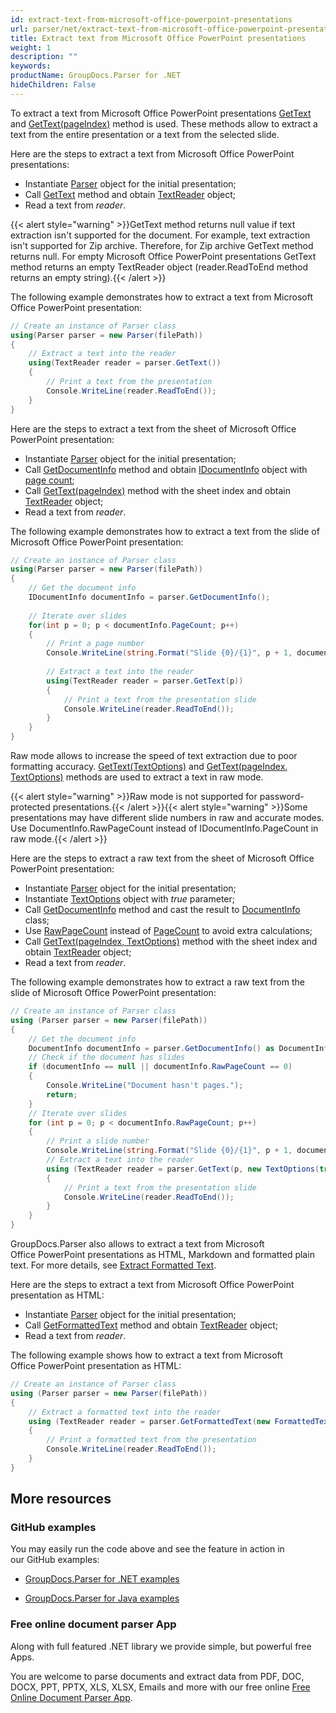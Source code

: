 ```yaml
---
id: extract-text-from-microsoft-office-powerpoint-presentations
url: parser/net/extract-text-from-microsoft-office-powerpoint-presentations
title: Extract text from Microsoft Office PowerPoint presentations
weight: 1
description: ""
keywords: 
productName: GroupDocs.Parser for .NET
hideChildren: False
---
```

To extract a text from Microsoft Office PowerPoint presentations [GetText](https://apireference.groupdocs.com/net/parser/groupdocs.parser/parser/methods/gettext) and [GetText(pageIndex)](https://apireference.groupdocs.com/net/parser/groupdocs.parser.parser/gettext/methods/2) method is used. These methods allow to extract a text from the entire presentation or a text from the selected slide.

Here are the steps to extract a text from Microsoft Office PowerPoint presentations:

*   Instantiate [Parser](https://apireference.groupdocs.com/net/parser/groupdocs.parser/parser) object for the initial presentation;
*   Call [GetText](https://apireference.groupdocs.com/net/parser/groupdocs.parser/parser/methods/gettext) method and obtain [TextReader](https://docs.microsoft.com/en-us/dotnet/api/system.io.textreader?view=netframework-2.0) object;
*   Read a text from *reader*.

{{< alert style="warning" >}}GetText method returns null value if text extraction isn't supported for the document. For example, text extraction isn't supported for Zip archive. Therefore, for Zip archive GetText method returns null. For empty Microsoft Office PowerPoint presentations GetText method returns an empty TextReader object (reader.ReadToEnd method returns an empty string).{{< /alert >}}

The following example demonstrates how to extract a text from Microsoft Office PowerPoint presentation:

```csharp
// Create an instance of Parser class
using(Parser parser = new Parser(filePath))
{
    // Extract a text into the reader
    using(TextReader reader = parser.GetText())
    {
        // Print a text from the presentation
        Console.WriteLine(reader.ReadToEnd());
    }
}


```

Here are the steps to extract a text from the sheet of Microsoft Office PowerPoint presentation:

*   Instantiate [Parser](https://apireference.groupdocs.com/net/parser/groupdocs.parser/parser) object for the initial presentation;
*   Call [GetDocumentInfo](https://apireference.groupdocs.com/net/parser/groupdocs.parser/parser/methods/getdocumentinfo) method and obtain [IDocumentInfo](https://apireference.groupdocs.com/net/parser/groupdocs.parser.options/idocumentinfo) object with [page count](https://apireference.groupdocs.com/net/parser/groupdocs.parser.options/idocumentinfo/properties/pagecount);
*   Call [GetText(pageIndex)](https://apireference.groupdocs.com/net/parser/groupdocs.parser.parser/gettext/methods/2) method with the sheet index and obtain [TextReader](https://docs.microsoft.com/en-us/dotnet/api/system.io.textreader?view=netframework-2.0) object;
*   Read a text from *reader*.

The following example demonstrates how to extract a text from the slide of Microsoft Office PowerPoint presentation:

```csharp
// Create an instance of Parser class
using(Parser parser = new Parser(filePath))
{
    // Get the document info
    IDocumentInfo documentInfo = parser.GetDocumentInfo();
    
    // Iterate over slides
    for(int p = 0; p < documentInfo.PageCount; p++)
    {
        // Print a page number 
        Console.WriteLine(string.Format("Slide {0}/{1}", p + 1, documentInfo.PageCount));
    
        // Extract a text into the reader
        using(TextReader reader = parser.GetText(p))
        {
            // Print a text from the presentation slide
            Console.WriteLine(reader.ReadToEnd());
        }
    }
}
```

Raw mode allows to increase the speed of text extraction due to poor formatting accuracy. [GetText(TextOptions)](https://apireference.groupdocs.com/net/parser/groupdocs.parser.parser/gettext/methods/1) and [GetText(pageIndex, TextOptions)](https://apireference.groupdocs.com/net/parser/groupdocs.parser.parser/gettext/methods/3) methods are used to extract a text in raw mode.

{{< alert style="warning" >}}Raw mode is not supported for password-protected presentations.{{< /alert >}}{{< alert style="warning" >}}Some presentations may have different slide numbers in raw and accurate modes. Use DocumentInfo.RawPageCount instead of IDocumentInfo.PageCount in raw mode.{{< /alert >}}

Here are the steps to extract a raw text from the sheet of Microsoft Office PowerPoint presentation:

*   Instantiate [Parser](https://apireference.groupdocs.com/net/parser/groupdocs.parser/parser) object for the initial presentation;
*   Instantiate [TextOptions](https://apireference.groupdocs.com/net/parser/groupdocs.parser.options/textoptions) object with *true* parameter;
*   Call [GetDocumentInfo](https://apireference.groupdocs.com/net/parser/groupdocs.parser/parser/methods/getdocumentinfo) method and cast the result to [DocumentInfo](https://apireference.groupdocs.com/net/parser/groupdocs.parser.options/documentinfo) class;
*   Use [RawPageCount](https://apireference.groupdocs.com/net/parser/groupdocs.parser.options/documentinfo/properties/rawpagecount) instead of [PageCount](https://apireference.groupdocs.com/net/parser/groupdocs.parser.options/idocumentinfo/properties/pagecount) to avoid extra calculations;
*   Call [GetText(pageIndex, TextOptions)](https://apireference.groupdocs.com/net/parser/groupdocs.parser.parser/gettext/methods/3) method with the sheet index and obtain [TextReader](https://docs.microsoft.com/en-us/dotnet/api/system.io.textreader?view=netframework-2.0) object;
*   Read a text from *reader*.

The following example demonstrates how to extract a raw text from the slide of Microsoft Office PowerPoint presentation:

```csharp
// Create an instance of Parser class
using (Parser parser = new Parser(filePath))
{
    // Get the document info
    DocumentInfo documentInfo = parser.GetDocumentInfo() as DocumentInfo;
    // Check if the document has slides
    if (documentInfo == null || documentInfo.RawPageCount == 0)
    {
        Console.WriteLine("Document hasn't pages.");
        return;
    }
    // Iterate over slides
    for (int p = 0; p < documentInfo.RawPageCount; p++)
    {
        // Print a slide number 
        Console.WriteLine(string.Format("Slide {0}/{1}", p + 1, documentInfo.RawPageCount));
        // Extract a text into the reader
        using (TextReader reader = parser.GetText(p, new TextOptions(true)))
        {
            // Print a text from the presentation slide
            Console.WriteLine(reader.ReadToEnd());
        }
    }
}


```

GroupDocs.Parser also allows to extract a text from Microsoft Office PowerPoint presentations as HTML, Markdown and formatted plain text. For more details, see [Extract Formatted Text](https://wiki.lisbon.dynabic.com/display/parser/Text+Extractor+-+Extract+Formatted+Text+from+a+Document).

Here are the steps to extract a text from Microsoft Office PowerPoint presentation as HTML:

*   Instantiate [Parser](https://apireference.groupdocs.com/net/parser/groupdocs.parser/parser) object for the initial presentation;
*   Call [GetFormattedText](https://apireference.groupdocs.com/net/parser/groupdocs.parser/parser/methods/getformattedtext) method and obtain [TextReader](https://docs.microsoft.com/en-us/dotnet/api/system.io.textreader?view=netframework-2.0) object;
*   Read a text from *reader*.

The following example shows how to extract a text from Microsoft Office PowerPoint presentation as HTML:

```csharp
// Create an instance of Parser class
using (Parser parser = new Parser(filePath))
{
    // Extract a formatted text into the reader
    using (TextReader reader = parser.GetFormattedText(new FormattedTextOptions(FormattedTextMode.Html)))
    {
        // Print a formatted text from the presentation
        Console.WriteLine(reader.ReadToEnd());
    }
}
```

## More resources

### GitHub examples

You may easily run the code above and see the feature in action in our GitHub examples:

*   [GroupDocs.Parser for .NET examples](https://github.com/groupdocs-parser/GroupDocs.Parser-for-.NET)
    
*   [GroupDocs.Parser for Java examples](https://github.com/groupdocs-parser/GroupDocs.Parser-for-Java)
    

### Free online document parser App

Along with full featured .NET library we provide simple, but powerful free Apps.

You are welcome to parse documents and extract data from PDF, DOC, DOCX, PPT, PPTX, XLS, XLSX, Emails and more with our free online [Free Online Document Parser App](https://products.groupdocs.app/parser).
